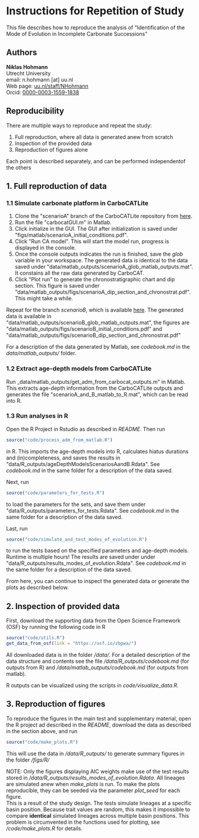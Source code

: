 # Instructions for Repetition of Study

This file describes how to reproduce the analysis of "Identification of the Mode of Evolution in Incomplete Carbonate Successions"

## Authors

__Niklas Hohmann__  
Utrecht University  
email: n.hohmann [at] uu.nl  
Web page: [uu.nl/staff/NHohmann](uu.nl/staff/NHohmann)  
Orcid: [0000-0003-1559-1838](https://orcid.org/0000-0003-1559-1838)

## Reproducibility

There are multiple ways to reproduce and repeat the study:

1. Full reproduction, where all data is generated anew from scratch
2. Inspection of the provided data
3. Reproduction of figures alone

Each point is described separately, and can be performed independentof the others

## 1. Full reproduction of data

### 1.1 Simulate carbonate platform in CarboCATLite

1. Clone the "scenarioA" branch of the CarboCATLite repository from [here](https://github.com/MindTheGap-ERC/CarboCATLite/tree/scenarioA).
2. Run the file "carbocatGUI.m" in Matlab.
3. Click initialize in the GUI. The GUI after initialization is saved under "figs/matlab/scenarioA_initial_conditions.pdf".
4. Click "Run CA model". This will start the model run, progress is displayed in the console.
5. Once the console outputs indicates the run is finished, save the _glob_ variable in your workspace. The generated data is identical to the data saved under "data/matlab_outputs/scenarioA_glob_matlab_outputs.mat". It constains all the raw data generated by CarboCAT.
6. Click "Plot run" to generate the chronostratigraphic chart and dip section. This figure is saved under "data/matlab_outputs/figs/scenarioA_dip_section_and_chronostrat.pdf". This might take a while.

Repeat for the branch _scenarioB_, which is available [here](https://github.com/MindTheGap-ERC/CarboCATLite/tree/scenarioB). The generated data is available in "data/matlab_outputs/scenarioB_glob_matlab_outputs.mat", the figures are "data/matlab_outputs/figs/scenarioB_initial_conditions.pdf" and "data/matlab_outputs/figs/scenarioB_dip_section_and_chronostrat.pdf"

For a description of the data generated by Matlab, see _codebook.md_ in the _data/matlab_outputs/_ folder.

### 1.2 Extract age-depth models from CarboCATLite

Run _data/matlab_outputs/get_adm_from_carbocat_outputs.m" in Matlab. This extracts age-depth information from the CarboCATLite outputs and generates the file "scenarioA_and_B_matlab_to_R.mat", which can be read into R.

### 1.3 Run analyses in R

Open the R Project in Rstudio as described in _README_. Then run

```r
source("code/process_adm_from_matlab.R")
```

in R. This imports the age-depth models into R, calculates hiatus durations and (in)completeness, and saves the results in "data/R_outputs/ageDepthModelsScenariosAandB.Rdata". See _codebook.md_ in the same folder for a description of the data saved.

Next, run

```r
source("code/parameters_for_tests.R")
```

to load the parameters for the sets, and save them under "data/R_outputs/parameters_for_tests.Rdata". See _codebook.md_ in the same folder for a description of the data saved.

Last, run

```r
source("code/simulate_and_test_modes_of_evolution.R")
```

to run the tests based on the specified parameters and age-depth models. Runtime is multiple hours! The results are saved under under "data/R_outputs/results_modes_of_evolution.Rdata". See _codebook.md_ in the same folder for a description of the data saved.

From here, you can continue to inspect the generated data or generate the plots as described below.

## 2. Inspection of provided data

First, download the supporting data from the Open Science Framework (OSF) by running the following code in R

```r
source("code/utils.R")
get_data_from_osf(link = "https://osf.io/zbpwa/")
```

All downloaded data is in the folder _/data/_. For a detailed description of the data structure and contents see the file _/data/R_outputs/codebook.md_ (for outputs from R) and _/data/matlab_outputs/codebook.md_ (for outputs from matlab).

R outputs can be visualized using the scripts in _code/visualize_data.R_.

## 3. Reproduction of figures

To reproduce the figures in the main test and supplementary material, open the R project ad described in the _README_, download the data as described in the section above, and run

```r
source("code/make_plots.R")
```

This will use the data in _/data/R_outputs/_ to generate summary figures in the folder _/figs/R/_

NOTE: Only the figures displaying AIC weights make use of the test results stored in _/data/R_outputs/results_modes_of_evolution.Rdata_. All lineages are simulated anew when _make_plots_ is run. To make the plots reproducible, they can be seeded via the parameter _plot_seed_ for each figure.  
This is a result of the study design. The tests simulate lineages at a specific basin position. Because trait values are random, this makes it impossible to compare __identical__ simulated lineages across multiple basin positions. This problem is circumvented in the functions used for plotting, see _/code/make_plots.R_ for details.
